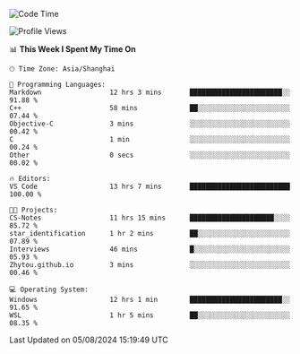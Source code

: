<!--START_SECTION:waka-->
![Code Time](http://img.shields.io/badge/Code%20Time-1%2C886%20hrs%2052%20mins-blue)

![Profile Views](http://img.shields.io/badge/Profile%20Views-2-blue)

📊 **This Week I Spent My Time On** 

```text
🕑︎ Time Zone: Asia/Shanghai

💬 Programming Languages: 
Markdown                 12 hrs 3 mins       ███████████████████████░░   91.88 % 
C++                      58 mins             ██░░░░░░░░░░░░░░░░░░░░░░░   07.44 % 
Objective-C              3 mins              ░░░░░░░░░░░░░░░░░░░░░░░░░   00.42 % 
C                        1 min               ░░░░░░░░░░░░░░░░░░░░░░░░░   00.24 % 
Other                    0 secs              ░░░░░░░░░░░░░░░░░░░░░░░░░   00.02 % 

🔥 Editors: 
VS Code                  13 hrs 7 mins       █████████████████████████   100.00 % 

🐱‍💻 Projects: 
CS-Notes                 11 hrs 15 mins      █████████████████████░░░░   85.72 % 
star_identification      1 hr 2 mins         ██░░░░░░░░░░░░░░░░░░░░░░░   07.89 % 
Interviews               46 mins             █░░░░░░░░░░░░░░░░░░░░░░░░   05.93 % 
Zhytou.github.io         3 mins              ░░░░░░░░░░░░░░░░░░░░░░░░░   00.46 % 

💻 Operating System: 
Windows                  12 hrs 1 min        ███████████████████████░░   91.65 % 
WSL                      1 hr 5 mins         ██░░░░░░░░░░░░░░░░░░░░░░░   08.35 % 
```


 Last Updated on 05/08/2024 15:19:49 UTC
<!--END_SECTION:waka-->